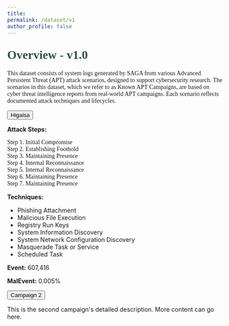 ```yaml
---
title: 
permalink: /dataset/v1
author_profile: false
---
```


<h1 style= "color:#2F4F4F; font-family: 'Work Sans'; margin-top: 1em !important;">Overview - v1.0</h1>
<p style="font-family: 'Work Sans';">This dataset consists of system logs generated by SAGA from various Advanced Persistent Threat (APT) attack scenarios, designed to support cybersecurity research. The scenarios in this dataset, which we refer to as Known APT Campaigns, are based on cyber threat intelligence reports from real-world APT campaigns. Each scenario reflects documented attack techniques and lifecycles.</p>

<div class="accordion">
  <div class="accordion-item">
    <button class="accordion-header">Higaisa</button>    
    <div class="accordion-content">
      <p><strong>Attack Steps:</strong></p> 
        <p style="font-family: 'Work Sans'; margin: 0 auto;">Step 1. Initial Compromise</p>
        <p style="font-family: 'Work Sans'; margin: 0 auto;">Step 2. Establishing Foothold</p>
        <p style="font-family: 'Work Sans'; margin: 0 auto;">Step 3. Maintaining Presence</p>
        <p style="font-family: 'Work Sans'; margin: 0 auto;">Step 4. Internal Reconnaissance</p>
        <p style="font-family: 'Work Sans'; margin: 0 auto;">Step 5. Internal Reconnaissance</p>
        <p style="font-family: 'Work Sans'; margin: 0 auto;">Step 6. Maintaining Presence</p>
        <p style="font-family: 'Work Sans'; margin: 0 auto;">Step 7. Maintaining Presence</p>
      <p><strong>Techniques:</strong></p>
      <ul>
        <li>Phishing Attachment</li>
        <li>Malicious File Execution</li>
        <li>Registry Run Keys</li>
        <li>System Information Discovery</li>
        <li>System Network Configuration Discovery</li>
        <li>Masquerade Task or Service</li>
        <li>Scheduled Task</li>
      </ul>      
      <p><strong>Event:</strong> 607,416</p>
      <p><strong>MalEvent:</strong> 0.005%</p>
    </div>
  </div>
  <div class="accordion-item">
    <button class="accordion-header" id="accordion2">
      <span class="accordion-title">Campaign 2</span>
    </button>
    <div class="accordion-content" id="content2">
      <p>This is the second campaign's detailed description. More content can go here.</p>
    </div>
  </div>
</div>
